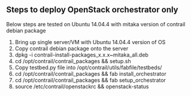 
## Steps to deploy OpenStack orchestrator only

Below steps are tested on Ubuntu 14.04.4 with mitaka version of contrail debian package

1. Bring up single server/VM with Ubuntu 14.04.4 version of OS
2. Copy contrail debian package onto the server
3. dpkg -i contrail-install-packages_x.x.x~mitaka_all.deb
4. cd /opt/contrail/contrail_packages && setup.sh
5. Copy testbed.py file into /opt/contrail/utils/fabfile/testbeds/
6. cd /opt/contrail/contrail_packages && fab install_orchestrator
7. cd /opt/contrail/contrail_packages && fab setup_orchestrator
6. source /etc/contrail/openstackrc && openstack-status
